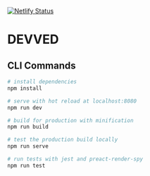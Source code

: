 [![Netlify Status](https://api.netlify.com/api/v1/badges/0ae770b2-e04c-4f3c-9d2f-1d59e023e9a8/deploy-status)](https://app.netlify.com/sites/elegant-hopper-c14942/deploys)

# DEVVED

## CLI Commands

``` bash
# install dependencies
npm install

# serve with hot reload at localhost:8080
npm run dev

# build for production with minification
npm run build

# test the production build locally
npm run serve

# run tests with jest and preact-render-spy 
npm run test
```